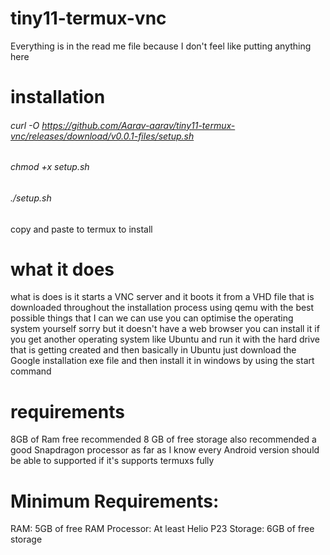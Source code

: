 # tiny11-termux-vnc
Everything is in the read me file because I don't feel like putting anything here
# installation
###### curl -O https://github.com/Aarav-aarav/tiny11-termux-vnc/releases/download/v0.0.1-files/setup.sh
###### chmod +x setup.sh
###### ./setup.sh
copy and paste to termux to install
# what it does 
what is does is it starts a VNC server and it boots it from a VHD file that is downloaded throughout the installation process using qemu with the best possible things that I can we can use you can optimise the operating system yourself sorry but it doesn't have a web browser you can install it if you get another operating system like Ubuntu and run it with the hard drive that is getting created and then basically in Ubuntu just download the Google installation exe file and then install it in windows by using the start command
# requirements
 8GB of Ram free recommended 
 8 GB of free storage also recommended
 a good Snapdragon processor
 as far as I know every Android version should be able to supported if it's supports termuxs fully
# Minimum Requirements:
RAM: 5GB of free RAM
Processor: At least Helio P23
Storage: 6GB of free storage
